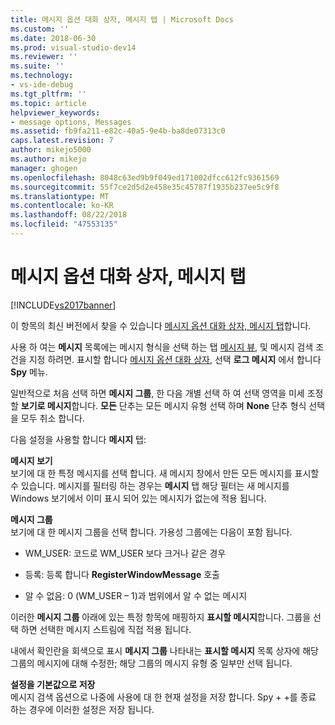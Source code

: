 ```yaml
---
title: 메시지 옵션 대화 상자, 메시지 탭 | Microsoft Docs
ms.custom: ''
ms.date: 2018-06-30
ms.prod: visual-studio-dev14
ms.reviewer: ''
ms.suite: ''
ms.technology:
- vs-ide-debug
ms.tgt_pltfrm: ''
ms.topic: article
helpviewer_keywords:
- message options, Messages
ms.assetid: fb9fa211-e82c-40a5-9e4b-ba8de07313c0
caps.latest.revision: 7
author: mikejo5000
ms.author: mikejo
manager: ghogen
ms.openlocfilehash: 8048c63ed9b9f049ed171002dfcc612fc9361569
ms.sourcegitcommit: 55f7ce2d5d2e458e35c45787f1935b237ee5c9f8
ms.translationtype: MT
ms.contentlocale: ko-KR
ms.lasthandoff: 08/22/2018
ms.locfileid: "47553135"
---
```

# <a name="messages-tab-message-options-dialog-box"></a>메시지 옵션 대화 상자, 메시지 탭
[!INCLUDE[vs2017banner](../includes/vs2017banner.md)]

이 항목의 최신 버전에서 찾을 수 있습니다 [메시지 옵션 대화 상자, 메시지 탭](https://docs.microsoft.com/visualstudio/debugger/messages-tab-message-options-dialog-box)합니다.  
  
사용 하 여는 **메시지** 목록에는 메시지 형식을 선택 하는 탭 [메시지 뷰](../debugger/messages-view.md), 및 메시지 검색 조건을 지정 하려면. 표시할 합니다 [메시지 옵션 대화 상자](../debugger/message-options-dialog-box.md), 선택 **로그 메시지** 에서 합니다 **Spy** 메뉴.  
  
 일반적으로 처음 선택 하면 **메시지 그룹**, 한 다음 개별 선택 하 여 선택 영역을 미세 조정할 **보기로 메시지**합니다. **모든** 단추는 모든 메시지 유형 선택 하며 **None** 단추 형식 선택을 모두 취소 합니다.  
  
 다음 설정을 사용할 합니다 **메시지** 탭:  
  
 **메시지 보기**  
 보기에 대 한 특정 메시지를 선택 합니다. 새 메시지 창에서 만든 모든 메시지를 표시할 수 있습니다. 메시지를 필터링 하는 경우는 **메시지** 탭 해당 필터는 새 메시지를 Windows 보기에서 이미 표시 되어 있는 메시지가 없는에 적용 됩니다.  
  
 **메시지 그룹**  
 보기에 대 한 메시지 그룹을 선택 합니다. 가용성 그룹에는 다음이 포함 됩니다.  
  
-   WM_USER: 코드로 WM_USER 보다 크거나 같은 경우  
  
-   등록: 등록 합니다 **RegisterWindowMessage** 호출  
  
-   알 수 없음: 0 (WM_USER – 1)과 범위에서 알 수 없는 메시지  
  
 이러한 **메시지 그룹** 아래에 있는 특정 항목에 매핑하지 **표시할 메시지**합니다. 그룹을 선택 하면 선택한 메시지 스트림에 직접 적용 됩니다.  
  
 내에서 확인란을 회색으로 표시 **메시지 그룹** 나타내는 **표시할 메시지** 목록 상자에 해당 그룹의 메시지에 대해 수정한; 해당 그룹의 메시지 유형 중 일부만 선택 됩니다.  
  
 **설정을 기본값으로 저장**  
 메시지 검색 옵션으로 나중에 사용에 대 한 현재 설정을 저장 합니다. Spy + +를 종료 하는 경우에 이러한 설정은 저장 됩니다.



